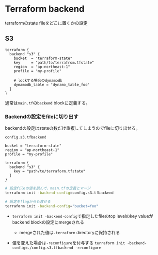 # Terraform backend

terraformのstate fileをどこに置くかの設定

## S3

```hcl
terraform {
  backend "s3" {
    bucket  = "terraform-state"
    key     = "path/to/terrafrom.tfstate"
    region  = "ap-northeast-1"
    profile = "my-profile"

    # lockする場合のdynamodb
    dynamodb_table = "dynamo_table_foo"
  }
}
```

通常は`main.tf`の`backend` blockに定義する。  

### Backendの設定をfileに切り出す

backendの設定はstateの数だけ重複してしまうのでfileに切り出せる。  

`config.s3.tfbackend`
```hcl
bucket = "terraform-state"
region = "ap-northeast-1"
profile = "my-profile"
```

```hcl
terraform {
  backend "s3" {
    key = "path/to/terraform.tfstate"
  }
}
```

```sh
# 設定fileの値を読んで、main.tfの定義とマージ
terraform init -backend-config=config.s3.tfbackend

# 設定をflagからも渡せる
terraform init -backend-config="bucket=foo"
```


* `terraform init -backend-config`で指定したfileのtop levelのkey valueがbackend blockの設定にmergeされる
  * mergeされた値は`.terraform` directoryに保持される

* 値を変えた場合は`-reconfigure`を付与する
  `terraform init -backend-config=./config.s3.tfbackend -reconfigure`
